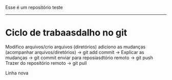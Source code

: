 Esse é um repositório teste



---

# Ciclo de trabaasdalho no git

Modifico arquivos/crio arquivos (diretórios)
adiciono as mudanças (acompanhar arquivos/diretórios) -> git add
commit -> Explicar as mudanças -> git commit
enviar para reposiasdtório remoto -> git push
Trazer do repositório remoto -> git pull

Linha nova

